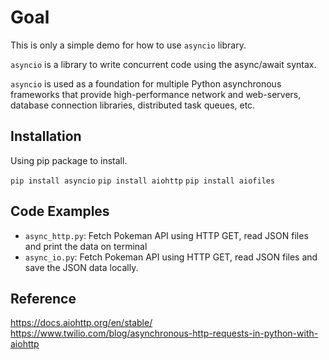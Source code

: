 # Goal
This is only a simple demo for how to use `asyncio` library.

`asyncio` is a library to write concurrent code using the async/await syntax.

`asyncio` is used as a foundation for multiple Python asynchronous frameworks that provide high-performance network and web-servers, database connection libraries, distributed task queues, etc.

## Installation
Using pip package to install.

`pip install asyncio`
`pip install aiohttp`
`pip install aiofiles`

## Code Examples
- `async_http.py`: Fetch Pokeman API using HTTP GET, read JSON files and print the data on terminal
- `async_io.py`: Fetch Pokeman API using HTTP GET, read JSON files and save the JSON data locally.


## Reference
https://docs.aiohttp.org/en/stable/
https://www.twilio.com/blog/asynchronous-http-requests-in-python-with-aiohttp